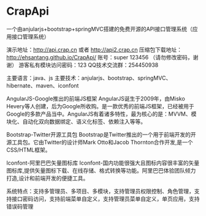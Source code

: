 # CrapApi
一个由anjularjs+bootstrap+springMVC搭建的免费开源的API接口管理系统（应用接口管理系统）

演示地址：http://api.crap.cn  或者 http://api2.crap.cn
压缩包下载地址：http://ehsantang.github.io/CrapApi/
账号：super 123456 （请勿修改密码，谢谢）
游客私有模块访问密码：123
QQ技术交流群：254450938

主要语言：java、js
主要技术：anjularjs、bootstrap、springMVC、hibernate、maven、iconfont

AngularJS-Google推出的前端JS框架
AngularJS诞生于2009年，由Misko Hevery等人创建，后为Google所收购。是一款优秀的前端JS框架，已经被用于Google的多款产品当中。AngularJS有着诸多特性，最为核心的是：MVVM、模块化、自动化双向数据绑定、语义化标签、依赖注入等等。

Bootstrap-Twitter开源工具包
Bootstrap是Twitter推出的一个用于前端开发的开源工具包。它由Twitter的设计师Mark Otto和Jacob Thornton合作开发,是一个CSS/HTML框架。

Iconfont-阿里巴巴矢量图标库
Iconfont-国内功能很强大且图标内容很丰富的矢量图标库,提供矢量图标下载、在线存储、格式转换等功能。阿里巴巴体验团队倾力打造,设计和前端开发的便捷工具。

系统特点：支持多管理员、多项目、多模块，支持管理员权限控制、角色管理，支持接口密码访问，支持前端菜单自定义，支持管理员菜单自定义，单页应用，支持错误码管理










